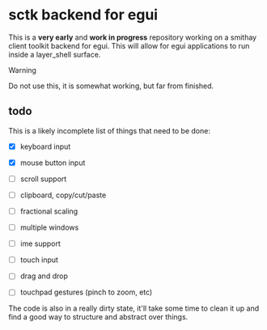 # sctk backend for egui

This is a **very early** and **work in progress** repository working on a smithay client toolkit backend for egui. This will allow for egui applications to run inside a layer_shell surface.

> [!WARNING]
> Do not use this, it is somewhat working, but far from finished.

## todo

This is a likely incomplete list of things that need to be done:

- [x] keyboard input
- [x] mouse button input
- [ ] scroll support
- [ ] clipboard, copy/cut/paste
- [ ] fractional scaling
- [ ] multiple windows
- [ ] ime support
- [ ] touch input
- [ ] drag and drop
- [ ] touchpad gestures (pinch to zoom, etc)


The code is also in a really dirty state, it'll take some time to clean it up and find a good way to structure and abstract over things.